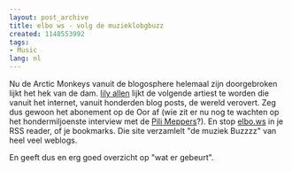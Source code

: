 ```yaml
---
layout: post_archive
title: elbo ws - volg de muzieklobgbuzz
created: 1148553992
tags:
- Music
lang: nl
---
```

Nu de Arctic Monkeys vanuit de blogosphere helemaal zijn doorgebroken lijkt het hek van de dam. [lily allen](http://bler.webschuur.com/lily_allen_urban_ska) lijkt de volgende artiest te worden die vanuit het internet, vanuit honderden blog posts, de wereld verovert. Zeg dus gewoon het abonement op de Oor af (wie zit er nu nog te wachten op het hondermiljoenste interview met de [Pili Meppers](http://www.last.fm/music/Red+Hot+Chili+Peppers)?). En stop [elbo.ws](http://elbo.ws/artist/) in je RSS reader, of je bookmarks. Die site verzamlelt "de muziek Buzzzz" van heel veel weblogs.

En geeft dus en erg goed overzicht op "wat er gebeurt".
